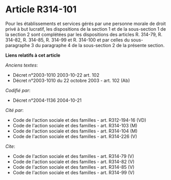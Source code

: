# Article R314-101

Pour les établissements et services gérés par une personne morale de droit privé à but lucratif, les dispositions de la
section 1 et de la sous-section 1 de la section 2 sont complétées par les dispositions des articles R. 314-79, R. 314-82, R.
314-85, R. 314-99 et R. 314-100 et par celles du sous-paragraphe 3 du paragraphe 4 de la sous-section 2 de la présente
section.

**Liens relatifs à cet article**

_Anciens textes_:

  - Décret n°2003-1010 2003-10-22 art. 102
  - Décret n°2003-1010 du 22 octobre 2003 - art. 102 (Ab)

_Codifié par_:

  - Décret n°2004-1136 2004-10-21

_Cité par_:

  - Code de l'action sociale et des familles - art. R312-194-16 (VD)
  - Code de l'action sociale et des familles - art. R314-103 (M)
  - Code de l'action sociale et des familles - art. R314-104 (M)
  - Code de l'action sociale et des familles - art. R314-226 (V)

_Cite_:

  - Code de l'action sociale et des familles - art. R314-79 (V)
  - Code de l'action sociale et des familles - art. R314-82 (V)
  - Code de l'action sociale et des familles - art. R314-85 (V)
  - Code de l'action sociale et des familles - art. R314-99 (V)
